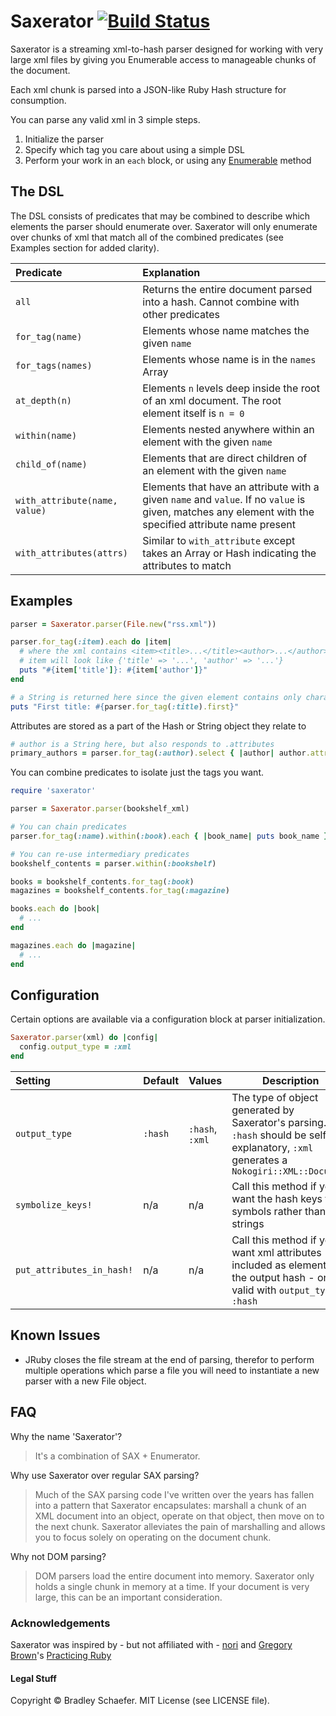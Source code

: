Saxerator [![Build Status](https://secure.travis-ci.org/soulcutter/saxerator.png?branch=master)](http://travis-ci.org/soulcutter/saxerator)
=========

Saxerator is a streaming xml-to-hash parser designed for working with very large xml files by
giving you Enumerable access to manageable chunks of the document.

Each xml chunk is parsed into a JSON-like Ruby Hash structure for consumption.

You can parse any valid xml in 3 simple steps.

1. Initialize the parser
1. Specify which tag you care about using a simple DSL
1. Perform your work in an `each` block, or using any [Enumerable](http://apidock.com/ruby/Enumerable)
method

The DSL
-------
The DSL consists of predicates that may be combined to describe which elements the parser should enumerate over.
Saxerator will only enumerate over chunks of xml that match all of the combined predicates (see Examples section
for added clarity).

| Predicate        | Explanation |
|:-----------------|:------------|
| `all`            | Returns the entire document parsed into a hash. Cannot combine with other predicates
| `for_tag(name)`  | Elements whose name matches the given `name`
| `for_tags(names)`| Elements whose name is in the `names` Array
| `at_depth(n)`    | Elements `n` levels deep inside the root of an xml document. The root element itself is `n = 0`
| `within(name)`   | Elements nested anywhere within an element with the given `name`
| `child_of(name)` | Elements that are direct children of an element with the given `name`
| `with_attribute(name, value)` | Elements that have an attribute with a given `name` and `value`. If no `value` is given, matches any element with the specified attribute name present
| `with_attributes(attrs)` | Similar to `with_attribute` except takes an Array or Hash indicating the attributes to match

Examples
--------
```ruby
parser = Saxerator.parser(File.new("rss.xml"))

parser.for_tag(:item).each do |item|
  # where the xml contains <item><title>...</title><author>...</author></item>
  # item will look like {'title' => '...', 'author' => '...'}
  puts "#{item['title']}: #{item['author']}"
end

# a String is returned here since the given element contains only character data
puts "First title: #{parser.for_tag(:title).first}"
```

Attributes are stored as a part of the Hash or String object they relate to

```ruby
# author is a String here, but also responds to .attributes
primary_authors = parser.for_tag(:author).select { |author| author.attributes['type'] == 'primary' }
```

You can combine predicates to isolate just the tags you want.

```ruby
require 'saxerator'

parser = Saxerator.parser(bookshelf_xml)

# You can chain predicates
parser.for_tag(:name).within(:book).each { |book_name| puts book_name }

# You can re-use intermediary predicates
bookshelf_contents = parser.within(:bookshelf)

books = bookshelf_contents.for_tag(:book)
magazines = bookshelf_contents.for_tag(:magazine)

books.each do |book|
  # ...
end

magazines.each do |magazine|
  # ...
end
```

Configuration
-------------

Certain options are available via a configuration block at parser initialization.

```ruby
Saxerator.parser(xml) do |config|
  config.output_type = :xml
end
```

| Setting           | Default | Values          | Description
|:------------------|:--------|-----------------|------------
| `output_type`     | `:hash` | `:hash`, `:xml` | The type of object generated by Saxerator's parsing. `:hash` should be self-explanatory, `:xml` generates a `Nokogiri::XML::Document`
| `symbolize_keys!` | n/a     | n/a             | Call this method if you want the hash keys to be symbols rather than strings
| `put_attributes_in_hash!` | n/a     | n/a             | Call this method if you want xml attributes included as elements of the output hash - only valid with `output_type = :hash`

Known Issues
------------
* JRuby closes the file stream at the end of parsing, therefor to perform multiple operations
  which parse a file you will need to instantiate a new parser with a new File object.

FAQ
---
Why the name 'Saxerator'?

  > It's a combination of SAX + Enumerator.

Why use Saxerator over regular SAX parsing?

  > Much of the SAX parsing code I've written over the years has fallen into a pattern that Saxerator encapsulates:
  > marshall a chunk of an XML document into an object, operate on that object, then move on to the
  > next chunk. Saxerator alleviates the pain of marshalling and allows you to focus solely on operating on the
  > document chunk.

Why not DOM parsing?

  > DOM parsers load the entire document into memory. Saxerator only holds a single chunk in memory at a time. If your
  > document is very large, this can be an important consideration.

### Acknowledgements ###
Saxerator was inspired by - but not affiliated with - [nori](https://github.com/savonrb/nori) and [Gregory Brown](http://majesticseacreature.com/)'s
[Practicing Ruby](http://practicingruby.com/)

#### Legal Stuff ####
Copyright © Bradley Schaefer. MIT License (see LICENSE file).
